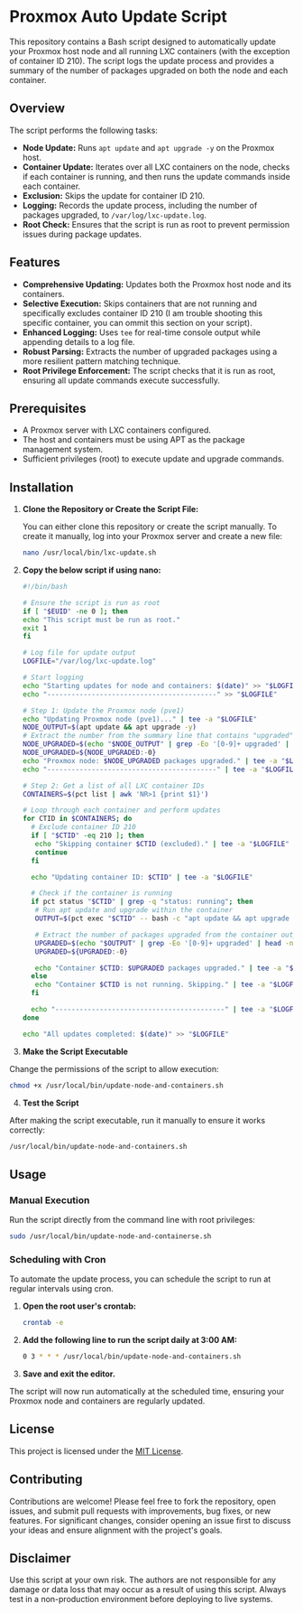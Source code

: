 # Proxmox Auto Update Script

This repository contains a Bash script designed to automatically update your Proxmox host node and all running LXC containers (with the exception of container ID 210). The script logs the update process and provides a summary of the number of packages upgraded on both the node and each container.

## Overview

The script performs the following tasks:

- **Node Update:** Runs `apt update` and `apt upgrade -y` on the Proxmox host.
- **Container Update:** Iterates over all LXC containers on the node, checks if each container is running, and then runs the update commands inside each container.
- **Exclusion:** Skips the update for container ID 210.
- **Logging:** Records the update process, including the number of packages upgraded, to `/var/log/lxc-update.log`.
- **Root Check:** Ensures that the script is run as root to prevent permission issues during package updates.

## Features

- **Comprehensive Updating:** Updates both the Proxmox host node and its containers.
- **Selective Execution:** Skips containers that are not running and specifically excludes container ID 210 (I am trouble shooting this specific container, you can ommit this section on your script).
- **Enhanced Logging:** Uses `tee` for real-time console output while appending details to a log file.
- **Robust Parsing:** Extracts the number of upgraded packages using a more resilient pattern matching technique.
- **Root Privilege Enforcement:** The script checks that it is run as root, ensuring all update commands execute successfully.

## Prerequisites

- A Proxmox server with LXC containers configured.
- The host and containers must be using APT as the package management system.
- Sufficient privileges (root) to execute update and upgrade commands.

## Installation

1. **Clone the Repository or Create the Script File:**

   You can either clone this repository or create the script manually. To create it manually, log into your Proxmox server and create a new file:

   ````bash
   nano /usr/local/bin/lxc-update.sh
   ````

2. **Copy the below script if using nano:**

   ````bash
   #!/bin/bash
   
   # Ensure the script is run as root
   if [ "$EUID" -ne 0 ]; then
   echo "This script must be run as root."
   exit 1
   fi
   
   # Log file for update output
   LOGFILE="/var/log/lxc-update.log"
   
   # Start logging
   echo "Starting updates for node and containers: $(date)" >> "$LOGFILE"
   echo "------------------------------------------" >> "$LOGFILE"
   
   # Step 1: Update the Proxmox node (pve1)
   echo "Updating Proxmox node (pve1)..." | tee -a "$LOGFILE"
   NODE_OUTPUT=$(apt update && apt upgrade -y)
   # Extract the number from the summary line that contains "upgraded"
   NODE_UPGRADED=$(echo "$NODE_OUTPUT" | grep -Eo '[0-9]+ upgraded' | head -n1 | awk '{print $1}')
   NODE_UPGRADED=${NODE_UPGRADED:-0}
   echo "Proxmox node: $NODE_UPGRADED packages upgraded." | tee -a "$LOGFILE"
   echo "------------------------------------------" | tee -a "$LOGFILE"

   # Step 2: Get a list of all LXC container IDs
   CONTAINERS=$(pct list | awk 'NR>1 {print $1}')

   # Loop through each container and perform updates
   for CTID in $CONTAINERS; do
     # Exclude container ID 210
     if [ "$CTID" -eq 210 ]; then
      echo "Skipping container $CTID (excluded)." | tee -a "$LOGFILE"
      continue
     fi

     echo "Updating container ID: $CTID" | tee -a "$LOGFILE"

     # Check if the container is running
     if pct status "$CTID" | grep -q "status: running"; then
      # Run apt update and upgrade within the container
      OUTPUT=$(pct exec "$CTID" -- bash -c "apt update && apt upgrade -y")

      # Extract the number of packages upgraded from the container output robustly
      UPGRADED=$(echo "$OUTPUT" | grep -Eo '[0-9]+ upgraded' | head -n1 | awk '{print $1}')
      UPGRADED=${UPGRADED:-0}

      echo "Container $CTID: $UPGRADED packages upgraded." | tee -a "$LOGFILE"
     else
      echo "Container $CTID is not running. Skipping." | tee -a "$LOGFILE"
     fi
   
     echo "------------------------------------------" | tee -a "$LOGFILE"
   done

   echo "All updates completed: $(date)" >> "$LOGFILE"
   ````

3. **Make the Script Executable**

Change the permissions of the script to allow execution:

````bash
chmod +x /usr/local/bin/update-node-and-containers.sh
````

4. **Test the Script**

After making the script executable, run it manually to ensure it works correctly:

````bash
/usr/local/bin/update-node-and-containers.sh
````

## Usage

### Manual Execution

Run the script directly from the command line with root privileges:

````bash
sudo /usr/local/bin/update-node-and-containerse.sh
````

### Scheduling with Cron

To automate the update process, you can schedule the script to run at regular intervals using cron.

1. **Open the root user's crontab:**

   ````bash
   crontab -e
   ````

2. **Add the following line to run the script daily at 3:00 AM:**

   ````bash
   0 3 * * * /usr/local/bin/update-node-and-containers.sh
   ````

3. **Save and exit the editor.**

The script will now run automatically at the scheduled time, ensuring your Proxmox node and containers are regularly updated.

## License

This project is licensed under the [MIT License](LICENSE).

## Contributing

Contributions are welcome! Please feel free to fork the repository, open issues, and submit pull requests with improvements, bug fixes, or new features. For significant changes, consider opening an issue first to discuss your ideas and ensure alignment with the project's goals.

## Disclaimer

Use this script at your own risk. The authors are not responsible for any damage or data loss that may occur as a result of using this script. Always test in a non-production environment before deploying to live systems.
